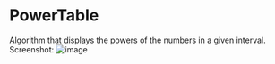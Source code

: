 # PowerTable
Algorithm that displays the powers of the numbers in a given interval. 
Screenshot: 
![image](https://user-images.githubusercontent.com/74245258/115924138-01583e80-a488-11eb-8555-c87ddf5df58a.png)
